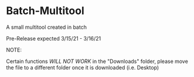 # Batch-Multitool
A small multitool created in batch

Pre-Release expected 3/15/21 - 3/16/21

NOTE:

Certain functions *WILL NOT WORK* in the "Downloads" folder, please move the file to a different folder once it is downloaded (i.e. Desktop)
